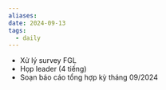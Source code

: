 ```yaml
---
aliases: 
date: 2024-09-13
tags:
  - daily
---
```

- Xử lý survey FGL
- Họp leader (4 tiếng)
- Soạn báo cáo tổng hợp kỳ tháng 09/2024

